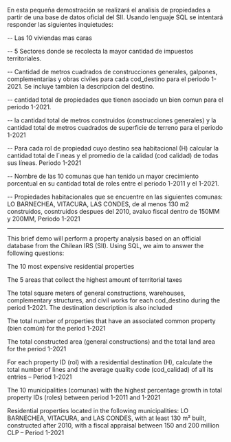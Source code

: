 En esta pequeña demostración se realizará el analisis de propiedades a partir de una base de datos oficial del SII. 
Usando lenguaje SQL se intentará responder las siguientes inquietudes:

-- Las 10 viviendas mas caras

-- 5 Sectores donde se recolecta la mayor cantidad de impuestos territoriales. 

-- Cantidad de metros cuadrados de construcciones generales, galpones, complementarias y obras civiles para cada cod_destino para el periodo 1-2021. Se incluye tambien la descripcion del destino.

-- cantidad total de propiedades que tienen asociado un bien comun para el periodo 1-2021.

-- la cantidad total de metros construidos (construcciones generales) y la cantidad total de metros cuadrados de superficie de terreno para el periodo 1-2021

-- Para cada rol de propiedad cuyo destino sea habitacional (H) calcular la cantidad total de l´ıneas y el promedio de la calidad (cod calidad) de todas sus líneas. Periodo 1-2021

-- Nombre de las 10 comunas que han tenido un mayor crecimiento porcentual en su cantidad total de roles entre el periodo 1-2011 y el 1-2021.
 
-- Propiedades habitacionales que se encuentre en las siguientes comunas: LO BARNECHEA, VITACURA, LAS CONDES, de al menos 130 m2 construidos, cosntruidos despues del 2010, avaluo fiscal dentro de 150MM y 200MM, Periodo 1-2021

------------------------------------------------------------------------------------------------------------------------------------

This brief demo will perform a property analysis based on an official database from the Chilean IRS (SII).
Using SQL, we aim to answer the following questions:

The 10 most expensive residential properties

The 5 areas that collect the highest amount of territorial taxes

The total square meters of general constructions, warehouses, complementary structures, and civil works for each cod_destino during the period 1-2021. The destination description is also included

The total number of properties that have an associated common property (bien común) for the period 1-2021

The total constructed area (general constructions) and the total land area for the period 1-2021

For each property ID (rol) with a residential destination (H), calculate the total number of lines and the average quality code (cod_calidad) of all its entries – Period 1-2021

The 10 municipalities (comunas) with the highest percentage growth in total property IDs (roles) between period 1-2011 and 1-2021

Residential properties located in the following municipalities: LO BARNECHEA, VITACURA, and LAS CONDES, with at least 130 m² built, constructed after 2010, with a fiscal appraisal between 150 and 200 million CLP – Period 1-2021

